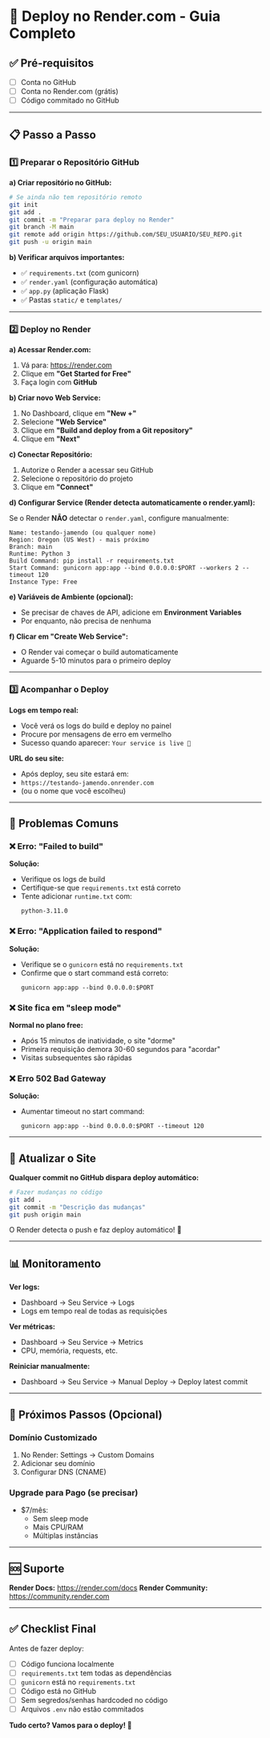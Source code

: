 # 🚀 Deploy no Render.com - Guia Completo

## ✅ Pré-requisitos
- [ ] Conta no GitHub
- [ ] Conta no Render.com (grátis)
- [ ] Código commitado no GitHub

---

## 📋 Passo a Passo

### 1️⃣ Preparar o Repositório GitHub

**a) Criar repositório no GitHub:**
```bash
# Se ainda não tem repositório remoto
git init
git add .
git commit -m "Preparar para deploy no Render"
git branch -M main
git remote add origin https://github.com/SEU_USUARIO/SEU_REPO.git
git push -u origin main
```

**b) Verificar arquivos importantes:**
- ✅ `requirements.txt` (com gunicorn)
- ✅ `render.yaml` (configuração automática)
- ✅ `app.py` (aplicação Flask)
- ✅ Pastas `static/` e `templates/`

---

### 2️⃣ Deploy no Render

**a) Acessar Render.com:**
1. Vá para: https://render.com
2. Clique em **"Get Started for Free"**
3. Faça login com **GitHub**

**b) Criar novo Web Service:**
1. No Dashboard, clique em **"New +"**
2. Selecione **"Web Service"**
3. Clique em **"Build and deploy from a Git repository"**
4. Clique em **"Next"**

**c) Conectar Repositório:**
1. Autorize o Render a acessar seu GitHub
2. Selecione o repositório do projeto
3. Clique em **"Connect"**

**d) Configurar Service (Render detecta automaticamente o render.yaml):**

Se o Render **NÃO** detectar o `render.yaml`, configure manualmente:

```
Name: testando-jamendo (ou qualquer nome)
Region: Oregon (US West) - mais próximo
Branch: main
Runtime: Python 3
Build Command: pip install -r requirements.txt
Start Command: gunicorn app:app --bind 0.0.0.0:$PORT --workers 2 --timeout 120
Instance Type: Free
```

**e) Variáveis de Ambiente (opcional):**
- Se precisar de chaves de API, adicione em **Environment Variables**
- Por enquanto, não precisa de nenhuma

**f) Clicar em "Create Web Service":**
- O Render vai começar o build automaticamente
- Aguarde 5-10 minutos para o primeiro deploy

---

### 3️⃣ Acompanhar o Deploy

**Logs em tempo real:**
- Você verá os logs do build e deploy no painel
- Procure por mensagens de erro em vermelho
- Sucesso quando aparecer: `Your service is live 🎉`

**URL do seu site:**
- Após deploy, seu site estará em:
- `https://testando-jamendo.onrender.com`
- (ou o nome que você escolheu)

---

## 🔧 Problemas Comuns

### ❌ Erro: "Failed to build"
**Solução:**
- Verifique os logs de build
- Certifique-se que `requirements.txt` está correto
- Tente adicionar `runtime.txt` com:
  ```
  python-3.11.0
  ```

### ❌ Erro: "Application failed to respond"
**Solução:**
- Verifique se o `gunicorn` está no `requirements.txt`
- Confirme que o start command está correto:
  ```
  gunicorn app:app --bind 0.0.0.0:$PORT
  ```

### ❌ Site fica em "sleep mode"
**Normal no plano free:**
- Após 15 minutos de inatividade, o site "dorme"
- Primeira requisição demora 30-60 segundos para "acordar"
- Visitas subsequentes são rápidas

### ❌ Erro 502 Bad Gateway
**Solução:**
- Aumentar timeout no start command:
  ```
  gunicorn app:app --bind 0.0.0.0:$PORT --timeout 120
  ```

---

## 🔄 Atualizar o Site

**Qualquer commit no GitHub dispara deploy automático:**

```bash
# Fazer mudanças no código
git add .
git commit -m "Descrição das mudanças"
git push origin main
```

O Render detecta o push e faz deploy automático! 🎉

---

## 📊 Monitoramento

**Ver logs:**
- Dashboard → Seu Service → Logs
- Logs em tempo real de todas as requisições

**Ver métricas:**
- Dashboard → Seu Service → Metrics
- CPU, memória, requests, etc.

**Reiniciar manualmente:**
- Dashboard → Seu Service → Manual Deploy → Deploy latest commit

---

## 🎯 Próximos Passos (Opcional)

### Domínio Customizado
1. No Render: Settings → Custom Domains
2. Adicionar seu domínio
3. Configurar DNS (CNAME)

### Upgrade para Pago (se precisar)
- $7/mês: 
  - Sem sleep mode
  - Mais CPU/RAM
  - Múltiplas instâncias

---

## 🆘 Suporte

**Render Docs:** https://render.com/docs
**Render Community:** https://community.render.com

---

## ✅ Checklist Final

Antes de fazer deploy:
- [ ] Código funciona localmente
- [ ] `requirements.txt` tem todas as dependências
- [ ] `gunicorn` está no `requirements.txt`
- [ ] Código está no GitHub
- [ ] Sem segredos/senhas hardcoded no código
- [ ] Arquivos `.env` não estão commitados

**Tudo certo? Vamos para o deploy! 🚀**


